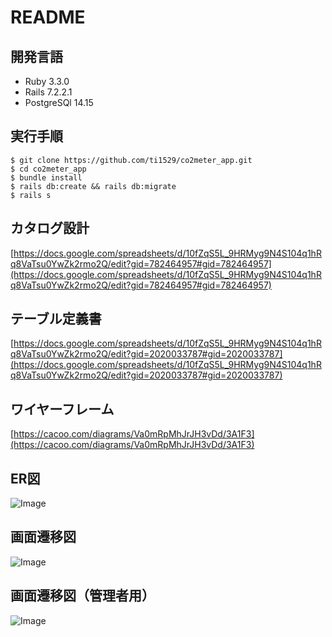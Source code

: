# README

## 開発言語
- Ruby 3.3.0
- Rails 7.2.2.1
- PostgreSQl 14.15
  
## 実行手順
```
$ git clone https://github.com/ti1529/co2meter_app.git
$ cd co2meter_app
$ bundle install
$ rails db:create && rails db:migrate
$ rails s
```

## カタログ設計
[https://docs.google.com/spreadsheets/d/10fZqS5L_9HRMyg9N4S104q1hRq8VaTsu0YwZk2rmo2Q/edit?gid=782464957#gid=782464957](https://docs.google.com/spreadsheets/d/10fZqS5L_9HRMyg9N4S104q1hRq8VaTsu0YwZk2rmo2Q/edit?gid=782464957#gid=782464957)

## テーブル定義書
[https://docs.google.com/spreadsheets/d/10fZqS5L_9HRMyg9N4S104q1hRq8VaTsu0YwZk2rmo2Q/edit?gid=2020033787#gid=2020033787](https://docs.google.com/spreadsheets/d/10fZqS5L_9HRMyg9N4S104q1hRq8VaTsu0YwZk2rmo2Q/edit?gid=2020033787#gid=2020033787)

## ワイヤーフレーム
[https://cacoo.com/diagrams/Va0mRpMhJrJH3vDd/3A1F3](https://cacoo.com/diagrams/Va0mRpMhJrJH3vDd/3A1F3)

## ER図
![Image](https://github.com/user-attachments/assets/633367a5-23be-45e7-8c53-d693a538cd7c)

## 画面遷移図
![Image](https://github.com/user-attachments/assets/65718c1b-5c94-4c51-98dc-6daa3fd96e27)

## 画面遷移図（管理者用）
![Image](https://github.com/user-attachments/assets/2295581f-28d9-4be9-932d-4285bd6e3bba)
